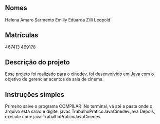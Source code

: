 ## Nomes
Helena Amaro Sarmento
Emilly Eduarda Zilli Leopold

## Matrículas
467413
469178

## Descrição do projeto
Esse projeto foi realizado para o  cinedev, foi desenvolvido em Java com o objetivo de gerenciar acentos da sala de cinema.

## Instruções simples
Primeiro salve o programa
 COMPILAR: No terminal, vá até a pasta onde o arquivo está salvo e digite: javac TrabalhoPraticoJavaCinedev.java
Depois, execute com: java TrabalhoPraticoJavaCinedev







